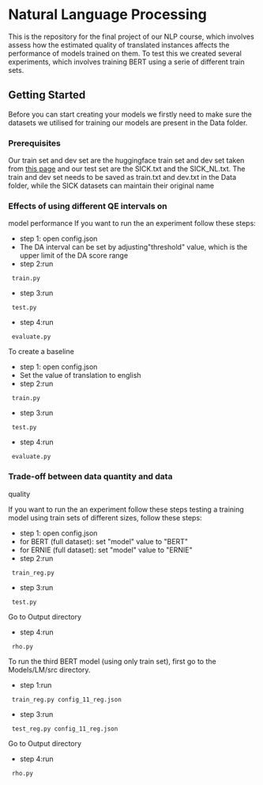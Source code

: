 # Natural Language Processing
This is the repository for the final project of our NLP course, which involves assess how the estimated quality of translated instances affects the performance of models trained on them. To test this we created several experiments, which involves training BERT using a serie of different train sets.

<!-- GETTING STARTED -->
## Getting Started

Before you can start creating your models we firstly need to make sure the datasets we utilised for training our models are present in the Data folder.

### Prerequisites 

Our train set and dev set are the huggingface train set and dev set taken from [this page](https://huggingface.co/datasets/GroNLP/ik-nlp-22_transqe) and our test set are the SICK.txt and the SICK_NL.txt. The train and dev set needs to be saved as train.txt and dev.txt in the Data folder, while the SICK datasets can maintain their original name  


### Effects of using different QE intervals on
model performance
If you want to run the an experiment follow these steps:

* step 1: open config.json
* The DA interval can be set by adjusting"threshold" value, which is the upper limit of the DA score range
* step 2:run 
 ```
  train.py
  ```
  * step 3:run
 ```
  test.py
  ```
  * step 4:run
 ```
  evaluate.py
  ```
 
 To create a baseline 

* step 1: open config.json
* Set the value of translation to english
* step 2:run 
 ```
  train.py 
  ```
  * step 3:run
 ```
  test.py 
  ```
  * step 4:run
 ```
  evaluate.py 
  ```
  
  ### Trade-off between data quantity and data
quality

If you want to run the an experiment follow these steps testing a training model using train sets of different sizes, follow these steps:

* step 1: open config.json
* for BERT (full dataset): set "model" value to "BERT"
* for ERNIE (full dataset): set "model" value to "ERNIE"
* step 2:run
 ```
  train_reg.py
  ```
  * step 3:run
 ```
  test.py
  ```
  Go to Output directory
  * step 4:run
 ```
  rho.py
  ```
To run the third BERT model (using only train set), first go to the Models/LM/src directory.
* step 1:run
 ```
  train_reg.py config_11_reg.json
  ```
  * step 3:run
 ```
  test_reg.py config_11_reg.json
  ```
  Go to Output directory
  * step 4:run
 ```
  rho.py 

